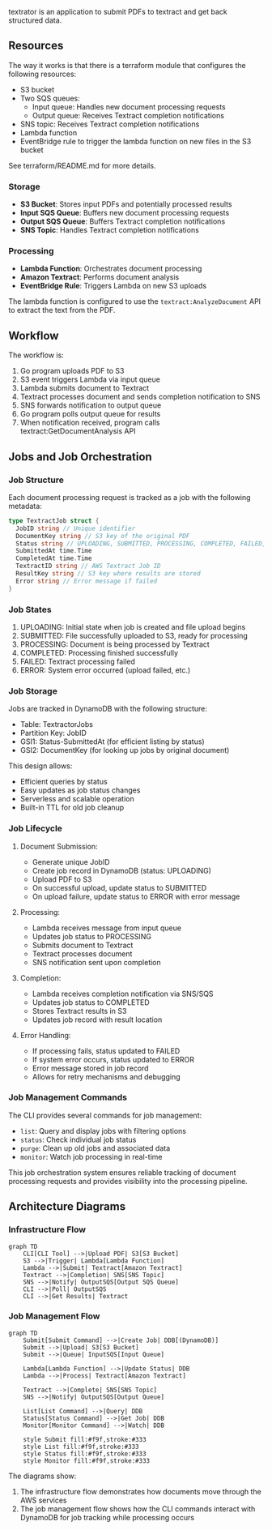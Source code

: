 textrator is an application to submit PDFs to textract and get back structured data.

## Resources

The way it works is that there is a terraform module that configures the following resources:

- S3 bucket
- Two SQS queues:
  - Input queue: Handles new document processing requests
  - Output queue: Receives Textract completion notifications
- SNS topic: Receives Textract completion notifications
- Lambda function
- EventBridge rule to trigger the lambda function on new files in the S3 bucket

See terraform/README.md for more details.

### Storage
- **S3 Bucket**: Stores input PDFs and potentially processed results
- **Input SQS Queue**: Buffers new document processing requests
- **Output SQS Queue**: Buffers Textract completion notifications
- **SNS Topic**: Handles Textract completion notifications


### Processing
- **Lambda Function**: Orchestrates document processing
- **Amazon Textract**: Performs document analysis
- **EventBridge Rule**: Triggers Lambda on new S3 uploads


The lambda function is configured to use the `textract:AnalyzeDocument` API to extract the text from the PDF.

## Workflow

The workflow is:
1. Go program uploads PDF to S3
2. S3 event triggers Lambda via input queue
3. Lambda submits document to Textract
4. Textract processes document and sends completion notification to SNS
5. SNS forwards notification to output queue
6. Go program polls output queue for results
7. When notification received, program calls textract:GetDocumentAnalysis API

## Jobs and Job Orchestration

### Job Structure
Each document processing request is tracked as a job with the following metadata:

```go
type TextractJob struct {
  JobID string // Unique identifier
  DocumentKey string // S3 key of the original PDF
  Status string // UPLOADING, SUBMITTED, PROCESSING, COMPLETED, FAILED, ERROR
  SubmittedAt time.Time
  CompletedAt time.Time
  TextractID string // AWS Textract Job ID
  ResultKey string // S3 key where results are stored
  Error string // Error message if failed
}
```

### Job States

1. UPLOADING: Initial state when job is created and file upload begins
2. SUBMITTED: File successfully uploaded to S3, ready for processing
3. PROCESSING: Document is being processed by Textract
4. COMPLETED: Processing finished successfully
5. FAILED: Textract processing failed
6. ERROR: System error occurred (upload failed, etc.)

### Job Storage
Jobs are tracked in DynamoDB with the following structure:
- Table: TextractorJobs
- Partition Key: JobID
- GSI1: Status-SubmittedAt (for efficient listing by status)
- GSI2: DocumentKey (for looking up jobs by original document)

This design allows:
- Efficient queries by status
- Easy updates as job status changes
- Serverless and scalable operation
- Built-in TTL for old job cleanup

### Job Lifecycle

1. Document Submission:
   - Generate unique JobID
   - Create job record in DynamoDB (status: UPLOADING)
   - Upload PDF to S3
   - On successful upload, update status to SUBMITTED
   - On upload failure, update status to ERROR with error message

2. Processing:
   - Lambda receives message from input queue
   - Updates job status to PROCESSING
   - Submits document to Textract
   - Textract processes document
   - SNS notification sent upon completion

3. Completion:
   - Lambda receives completion notification via SNS/SQS
   - Updates job status to COMPLETED
   - Stores Textract results in S3
   - Updates job record with result location

4. Error Handling:
   - If processing fails, status updated to FAILED
   - If system error occurs, status updated to ERROR
   - Error message stored in job record
   - Allows for retry mechanisms and debugging

### Job Management Commands
The CLI provides several commands for job management:
- `list`: Query and display jobs with filtering options
- `status`: Check individual job status
- `purge`: Clean up old jobs and associated data
- `monitor`: Watch job processing in real-time

This job orchestration system ensures reliable tracking of document processing requests and provides visibility into the processing pipeline.

## Architecture Diagrams

### Infrastructure Flow
```mermaid
graph TD
    CLI[CLI Tool] -->|Upload PDF| S3[S3 Bucket]
    S3 -->|Trigger| Lambda[Lambda Function]
    Lambda -->|Submit| Textract[Amazon Textract]
    Textract -->|Completion| SNS[SNS Topic]
    SNS -->|Notify| OutputSQS[Output SQS Queue]
    CLI -->|Poll| OutputSQS
    CLI -->|Get Results| Textract
```

### Job Management Flow
```mermaid
graph TD
    Submit[Submit Command] -->|Create Job| DDB[(DynamoDB)]
    Submit -->|Upload| S3[S3 Bucket]
    Submit -->|Queue| InputSQS[Input Queue]
    
    Lambda[Lambda Function] -->|Update Status| DDB
    Lambda -->|Process| Textract[Amazon Textract]
    
    Textract -->|Complete| SNS[SNS Topic]
    SNS -->|Notify| OutputSQS[Output Queue]
    
    List[List Command] -->|Query| DDB
    Status[Status Command] -->|Get Job| DDB
    Monitor[Monitor Command] -->|Watch| DDB
    
    style Submit fill:#f9f,stroke:#333
    style List fill:#f9f,stroke:#333
    style Status fill:#f9f,stroke:#333
    style Monitor fill:#f9f,stroke:#333
```

The diagrams show:
1. The infrastructure flow demonstrates how documents move through the AWS services
2. The job management flow shows how the CLI commands interact with DynamoDB for job tracking while processing occurs
